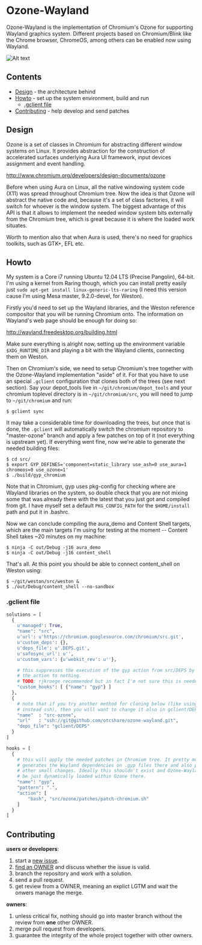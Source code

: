 # Ozone-Wayland

Ozone-Wayland is the implementation of Chromium's Ozone for supporting Wayland graphics system. Different projects based on Chromium/Blink like the Chrome browser, ChromeOS, among others can be enabled now using Wayland.

![Alt text](https://raw.github.com/tiagovignatti/misc/master/chromium-2013-06-07-small.png "Content Shell running on Weston")

## Contents

  - [Design](#design) - the architecture behind
  - [Howto](#howto) - set up the system environment, build and run
    - [.gclient file](#gclient-file)
  - [Contributing](#contributing) - help develop and send patches


## Design

Ozone is a set of classes in Chromium for abstracting different window systems on Linux. It provides abstraction for the construction of accelerated surfaces underlying Aura UI framework, input devices assignment and event handling. 

http://www.chromium.org/developers/design-documents/ozone

Before when using Aura on Linux, all the native windowing system code (X11) was spread throughout Chromium tree. Now the idea is that Ozone will abstract the native code and, because it's a set of class factories, it will switch for whoever is the window system. The biggest advantage of this API is that it allows to implement the needed window system bits externally from the Chromium tree, which is great because it is where the loaded work situates.

Worth to mention also that when Aura is used, there's no need for graphics toolkits, such as GTK+, EFL etc.

## Howto

My system is a Core i7 running Ubuntu 12.04 LTS (Precise Pangolin), 64-bit. I'm using a kernel from Raring though, which you can install pretty easily just `sudo apt-get install linux-generic-lts-raring` (I need this version cause I'm using Mesa master, 9.2.0-devel, for Weston).

Firstly you'd need to set up the Wayland libraries, and the Weston reference compositor that you will be running Chromium onto. The information on Wayland's web page should be enough for doing so:

http://wayland.freedesktop.org/building.html

Make sure everything is alright now, setting up the environment variable `$XDG_RUNTIME_DIR` and playing a bit with the Wayland clients, connecting them on Weston.

Then on Chromium's side, we need to setup Chromium's tree together with the Ozone-Wayland implementation "aside" of it. For that you have to use an special `.gclient` configuration that clones both of the trees (see next section). Say your depot_tools live in `~/git/chromium/depot_tools` and your chromium toplevel directory is in `~/git/chromium/src`, you will need to jump to `~/git/chromium` and run:

  ```
  $ gclient sync
  ```

It may take a considerable time for downloading the trees, but once that is done, the `.gclient` will automatically switch the chromium repository to "master-ozone" branch and apply a few patches on top of it (not everything is upstream yet). If everything went fine, now we're able to generate the needed building files:

  ```
  $ cd src/
  $ export GYP_DEFINES='component=static_library use_ash=0 use_aura=1 chromeos=0 use_ozone=1'
  $ ./build/gyp_chromium
  ```

Note that in Chromium, gyp uses pkg-config for checking where are Wayland libraries on the system, so double check that you are not mixing some that was already there with the latest that you just got and compiled from git. I have myself set a default `PKG_CONFIG_PATH` for the `$HOME/install` path and put it in .bashrc.

Now we can conclude compiling the aura_demo and Content Shell targets, which are the main targets I'm using for testing at the moment -- Content Shell takes ~20 minutes on my machine:

  ```
  $ ninja -C out/Debug -j16 aura_demo
  $ ninja -C out/Debug -j16 content_shell
  ```

That's all. At this point you should be able to connect content_shell on Weston using:

  ```
  $ ~/git/weston/src/weston &
  $ ./out/Debug/content_shell --no-sandbox
  ```

### .gclient file

```python
solutions = [
  {
    u'managed': True,
    "name": "src",
    u'url': u'https://chromium.googlesource.com/chromium/src.git',
    u'custom_deps': {},
    u'deps_file': u'.DEPS.git',
    u'safesync_url': u'',
    u'custom_vars': {u'webkit_rev': u''},

    # this suppresses the execution of the gyp action from src/DEPS by setting
    # the action to nothing.
    # TODO: rjkroege recommended but in fact I'm not sure this is needed.
    "custom_hooks": [ {"name": "gyp"} ]
  },
  {
    # note that if you try another method for cloning below (like using https
    # instead ssh), then you will want to change it also in gclient/DEPS
    "name"  : "src-ozone",
    "url"   : "ssh://git@github.com/otcshare/ozone-wayland.git",
    "deps_file": "gclient/DEPS"
  }
]

hooks = [
  {
    # this will apply the needed patches in Chromium tree. It pretty much
    # generates the Wayland dependencies on .gyp files there and also patch
    # other small changes. Ideally this shouldn't exist and Ozone-Wayland would
    # be just dynamically loaded within Ozone there.
    "name": "gyp",
    "pattern": ".",
    "action": [
        "bash", "src/ozone/patches/patch-chromium.sh"
    ]
  }
]
```

## Contributing

**users or developers**:
  1. start a [new issue](https://github.com/otcshare/ozone-wayland/issues).
  2. [find an OWNER](http://dev.chromium.org/developers/owners-files) and discuss whether the issue is valid.
  3. branch the repository and work with a solution.
  4. send a pull request.
  5. get review from a OWNER, meaning an explict LGTM and wait the onwers manage the merge.

**owners**:
  1. unless critical fix, nothing should go into master branch without the review from **one** other OWNER.
  2. merge pull request from developers.
  3. guarantee the integrity of the whole project together with other owners.
